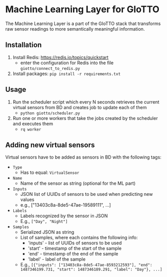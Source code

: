 Machine Learning Layer for GIoTTO
=================================

The Machine Learning Layer is a part of the GIoTTO stack that transforms
raw sensor readings to more semantically meaningful information.

## Installation

1. Install Redis: https://redis.io/topics/quickstart
   - enter the configuration for Redis into the file `giotto/connect_to_redis.py`
2. Install packages: `pip install -r requirements.txt`

## Usage

1. Run the scheduler script which every N seconds retrieves the current virtual
   sensors from BD and creates job to update each of them
   - `python giotto/scheduler.py`
2. Run one or more workers that take the jobs created by the scheduler and executes
   them
   - `rq worker`

## Adding new virtual sensors

Virtual sensors have to be added as sensors in BD with the following tags:

- `Type`
  - Has to equal: `VirtualSensor`
- `Name`
  - Name of the sensor as string (optional for the ML part)
- `Inputs`
  - JSON list of UUIDs of sensors to be used when predicting new values
  - e.g.,  ["13403c8a-8de5-47ae-19589111", ...]
- `Labels`
  - Labels recognized by the sensor in JSON
  - E.g., `["Day", "Night"]`
- `Samples`
  - Serialized JSON as string
  - List of samples, where each contains the following info:
    - 'inputs' - list of UUIDs of sensors to be used
    - 'start' - timestamp of the start of the sample
    - 'end' - timestamp of the end of the sample
    - 'label' - label of the sample
  - E.g., `[{"inputs": ["13403c8a-8de5-47ae-8593212593"], "end": 1487346199.731, "start": 1487346189.291, "label": "Day"}, ...]`
